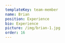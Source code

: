 ```yaml
---
templateKey: team-member
name: Brian
position: Experience
bio: Experience
picture: /img/brian-1.jpg
order: 16
---
```

